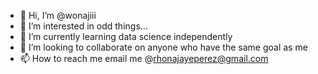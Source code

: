 - 👋 Hi, I’m @wonajiii
- 👀 I’m interested in odd things...
- 🌱 I’m currently learning data science independently
- 💞️ I’m looking to collaborate on anyone who have the same goal as me
- 📫 How to reach me email me @rhonajayeperez@gmail.com 

<!---
wonajiii/wonajiii is a ✨ special ✨ repository because its `README.md` (this file) appears on your GitHub profile.
You can click the Preview link to take a look at your changes.
--->
